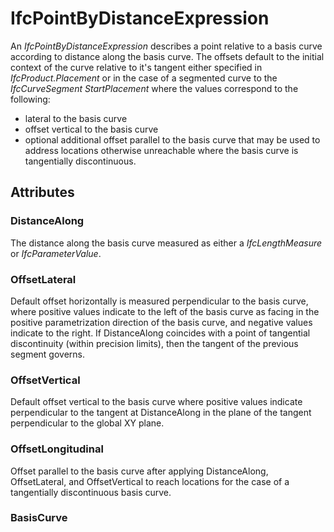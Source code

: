# IfcPointByDistanceExpression

An _IfcPointByDistanceExpression_ describes a point relative to a basis curve according to distance along the basis curve. The offsets default  to the initial context of the curve relative to it's tangent either specified in _IfcProduct.Placement_ or in the case of a segmented curve to the _IfcCurveSegment_ _StartPlacement_ where the values correspond to the following:

* lateral to the basis curve
* offset vertical to the basis curve
* optional additional offset parallel to the basis curve that may be used to address locations otherwise unreachable where the basis curve is tangentially discontinuous.
<!-- end of definition -->
## Attributes

### DistanceAlong
The distance along the basis curve measured as either a _IfcLengthMeasure_ or _IfcParameterValue_.

### OffsetLateral
Default offset horizontally is measured perpendicular to the basis curve, where positive values indicate to the left of the basis curve as facing in the positive parametrization direction of the basis curve, and negative values indicate to the right. If DistanceAlong coincides with a point of tangential discontinuity (within precision limits), then the tangent of the previous segment governs.

### OffsetVertical
Default offset vertical to the basis curve where positive values indicate perpendicular to the tangent at DistanceAlong in the plane of the tangent perpendicular to the global XY plane.

### OffsetLongitudinal
Offset parallel to the basis curve after applying DistanceAlong, OffsetLateral, and OffsetVertical to reach locations for the case of a tangentially discontinuous basis curve.

### BasisCurve
